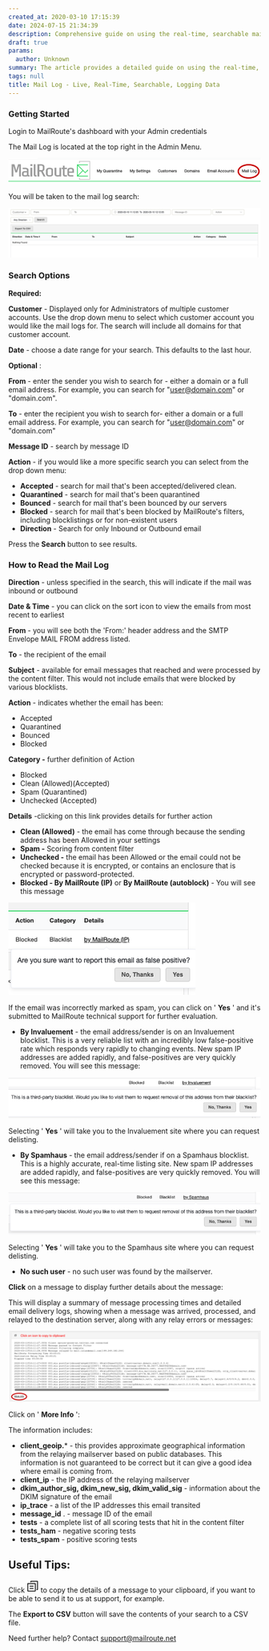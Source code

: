 ```yaml
---
created_at: 2020-03-10 17:15:39
date: 2024-07-15 21:34:39
description: Comprehensive guide on using the real-time, searchable mail log for MailRoute administrators, covering access, search filters, log entry details, and tips for troubleshooting email delivery.
draft: true
params:
  author: Unknown
summary: The article provides a detailed guide on using the real-time, searchable mail log feature for MailRoute administrators, including how to access it, search options, and how to interpret the log entries and details.
tags: null
title: Mail Log - Live, Real-Time, Searchable, Logging Data
---
```



### Getting Started

Login to MailRoute's dashboard with your Admin credentials

The Mail Log is located at the top right in the Admin Menu.

![Screen_Shot_2020-03-10_at_9.59.14_AM.png](360061058313.png)

You will be taken to the mail log search:

![Screen_Shot_2020-03-10_at_12.12.35_PM.png](360060154174.png)

### Search Options

**Required:**

**Customer** \- Displayed only for Administrators of multiple customer
accounts. Use the drop down menu to select which customer account you would
like the mail logs for. The search will include all domains for that customer
account.

**Date** \- choose a date range for your search. This defaults to the last
hour.

**Optional** :

**From** \- enter the sender you wish to search for - either a domain or a
full email address. For example, you can search for "user@domain.com" or
"domain.com". 

**To** \- enter the recipient you wish to search for- either a domain or a
full email address. For example, you can search for "user@domain.com" or
"domain.com"

**Message ID** \- search by message ID

**Action** \- if you would like a more specific search you can select from the
drop down menu:

  * **Accepted** \- search for mail that's been accepted/delivered clean.
  * **Quarantined** \- search for mail that's been quarantined
  * **Bounced** \- search for mail that's been bounced by our servers
  * **Blocked** \- search for mail that's been blocked by MailRoute's filters, including blocklistings or for non-existent users
  * **Direction** \- Search for only Inbound or Outbound email

Press the **Search** button to see results.

### How to Read the Mail Log

**Direction** \- unless specified in the search, this will indicate if the
mail was inbound or outbound

**Date & Time** \- you can click on the sort icon to view the emails from most
recent to earliest

**From** \- you will see both the 'From:' header address and the SMTP Envelope
MAIL FROM address listed.

**To** \- the recipient of the email

**Subject** \- available for email messages that reached and were processed by
the content filter. This would not include emails that were blocked by various
blocklists.

**Action** \- indicates whether the email has been:

  * Accepted 
  * Quarantined
  * Bounced
  * Blocked

**Category -** further definition of Action

  * Blocked
  * Clean (Allowed)(Accepted)
  * Spam (Quarantined)
  * Unchecked (Accepted)

**Details** -clicking on this link provides details for further action

  * **Clean (Allowed)** \- the email has come through because the sending address has been Allowed in your settings
  * **Spam -** Scoring from content filter
  * **Unchecked -** the email has been Allowed or the email could not be checked because it is encrypted, or contains an enclosure that is encrypted or password-protected.
  * **Blocked - By MailRoute (IP)** or **By MailRoute (autoblock)** \- You will see this message

![Screen_Shot_2020-03-10_at_1.43.59_PM.png](360061091473.png)

If the email was incorrectly marked as spam, you can click on ' **Yes** ' and
it's submitted to MailRoute technical support for further evaluation.

  * **By Invaluement** \- the email address/sender is on an Invaluement blocklist. This is a very reliable list with an incredibly low false-positive rate which responds very rapidly to changing events. New spam IP addresses are added rapidly, and false-positives are very quickly removed. You will see this message: 

![Screen_Shot_2020-03-10_at_1.50.10_PM.png](360061092013.png)

Selecting ' **Yes** ' will take you to the Invaluement site where you can
request delisting.

  * **By Spamhaus** \- the email address/sender if on a Spamhaus blocklist. This is a highly accurate, real-time listing site. New spam IP addresses are added rapidly, and false-positives are very quickly removed. You will see this message: 

![Screen_Shot_2020-03-10_at_2.19.59_PM.png](360060167754.png)

Selecting ' **Yes** ' will take you to the Spamhaus site where you can request
delisting.

  * **No such user** \- no such user was found by the mailserver.

**Click** on a message to display further details about the message:

This will display a summary of message processing times and detailed email
delivery logs, showing when a message was arrived, processed, and relayed to
the destination server, along with any relay errors or messages:

![Screen_Shot_2020-03-11_at_9.30.50_AM.png](360061232993.png)

Click on ' **More Info** ':

The information includes:

  * **client_geoip.*** \- this provides approximate geographical information from the relaying mailserver based on public databases. This information is not guaranteed to be correct but it can give a good idea where email is coming from.
  * **client_ip** \- the IP address of the relaying mailserver
  * **dkim_author_sig, dkim_new_sig, dkim_valid_sig** \- information about the DKIM signature of the email
  * **ip_trace** \- a list of the IP addresses this email transited
  * **message_id** . - message ID of the email
  * **tests** \- a complete list of all scoring tests that hit in the content filter
  * **tests_ham** \- negative scoring tests 
  * **tests_spam** \- positive scoring tests

## Useful Tips:

Click ![mceclip2.png](360060309654.png) to copy the details of a message to
your clipboard, if you want to be able to send it to us at support, for
example.

The **Export to CSV** button will save the contents of your search to a CSV
file.

Need further help? Contact support@mailroute.net


